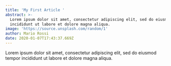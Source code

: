 ```yaml
---
title: 'My First Article '
abstract: >-
  Lorem ipsum dolor sit amet, consectetur adipiscing elit, sed do eiusmod tempor
  incididunt ut labore et dolore magna aliqua.
image: 'https://source.unsplash.com/random/1'
author: Mario Rossi
date: 2020-01-07T17:43:37.669Z
---
```


Lorem ipsum dolor sit amet, consectetur adipiscing elit, sed do eiusmod tempor incididunt ut labore et dolore magna aliqua.
